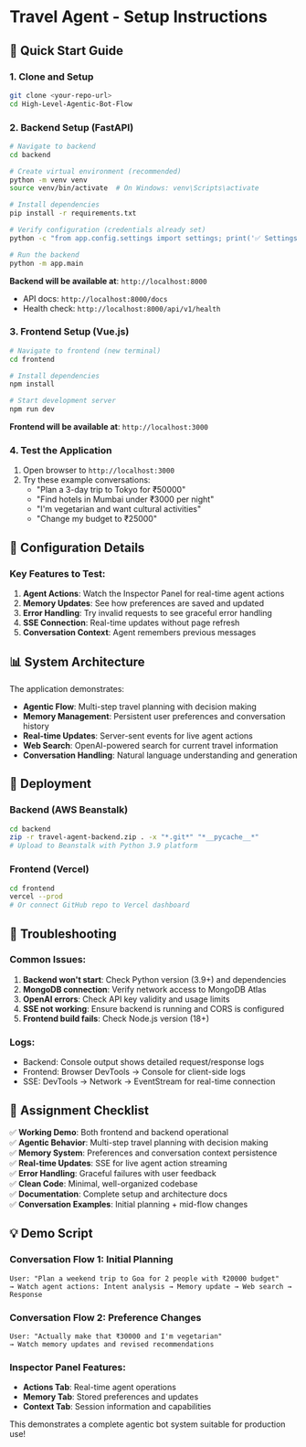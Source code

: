 # Travel Agent - Setup Instructions

## 🚀 Quick Start Guide

### 1. Clone and Setup
```bash
git clone <your-repo-url>
cd High-Level-Agentic-Bot-Flow
```

### 2. Backend Setup (FastAPI)
```bash
# Navigate to backend
cd backend

# Create virtual environment (recommended)
python -m venv venv
source venv/bin/activate  # On Windows: venv\Scripts\activate

# Install dependencies
pip install -r requirements.txt

# Verify configuration (credentials already set)
python -c "from app.config.settings import settings; print('✅ Settings loaded successfully')"

# Run the backend
python -m app.main
```

**Backend will be available at**: `http://localhost:8000`
- API docs: `http://localhost:8000/docs`
- Health check: `http://localhost:8000/api/v1/health`

### 3. Frontend Setup (Vue.js)
```bash
# Navigate to frontend (new terminal)
cd frontend

# Install dependencies
npm install

# Start development server
npm run dev
```

**Frontend will be available at**: `http://localhost:3000`

### 4. Test the Application
1. Open browser to `http://localhost:3000`
2. Try these example conversations:
   - "Plan a 3-day trip to Tokyo for ₹50000"
   - "Find hotels in Mumbai under ₹3000 per night"
   - "I'm vegetarian and want cultural activities"
   - "Change my budget to ₹25000"

## 🔧 Configuration Details

### Key Features to Test:
1. **Agent Actions**: Watch the Inspector Panel for real-time agent actions
2. **Memory Updates**: See how preferences are saved and updated
3. **Error Handling**: Try invalid requests to see graceful error handling
4. **SSE Connection**: Real-time updates without page refresh
5. **Conversation Context**: Agent remembers previous messages

## 📊 System Architecture

The application demonstrates:
- **Agentic Flow**: Multi-step travel planning with decision making
- **Memory Management**: Persistent user preferences and conversation history
- **Real-time Updates**: Server-sent events for live agent actions
- **Web Search**: OpenAI-powered search for current travel information
- **Conversation Handling**: Natural language understanding and generation

## 🚢 Deployment

### Backend (AWS Beanstalk)
```bash
cd backend
zip -r travel-agent-backend.zip . -x "*.git*" "*__pycache__*"
# Upload to Beanstalk with Python 3.9 platform
```

### Frontend (Vercel)
```bash
cd frontend
vercel --prod
# Or connect GitHub repo to Vercel dashboard
```

## 🐛 Troubleshooting

### Common Issues:
1. **Backend won't start**: Check Python version (3.9+) and dependencies
2. **MongoDB connection**: Verify network access to MongoDB Atlas
3. **OpenAI errors**: Check API key validity and usage limits
4. **SSE not working**: Ensure backend is running and CORS is configured
5. **Frontend build fails**: Check Node.js version (18+)

### Logs:
- Backend: Console output shows detailed request/response logs
- Frontend: Browser DevTools → Console for client-side logs
- SSE: DevTools → Network → EventStream for real-time connection

## 📝 Assignment Checklist

✅ **Working Demo**: Both frontend and backend operational  
✅ **Agentic Behavior**: Multi-step travel planning with decision making  
✅ **Memory System**: Preferences and conversation context persistence  
✅ **Real-time Updates**: SSE for live agent action streaming  
✅ **Error Handling**: Graceful failures with user feedback  
✅ **Clean Code**: Minimal, well-organized codebase  
✅ **Documentation**: Complete setup and architecture docs  
✅ **Conversation Examples**: Initial planning + mid-flow changes  

## 💡 Demo Script

### Conversation Flow 1: Initial Planning
```
User: "Plan a weekend trip to Goa for 2 people with ₹20000 budget"
→ Watch agent actions: Intent analysis → Memory update → Web search → Response
```

### Conversation Flow 2: Preference Changes
```
User: "Actually make that ₹30000 and I'm vegetarian"  
→ Watch memory updates and revised recommendations
```

### Inspector Panel Features:
- **Actions Tab**: Real-time agent operations
- **Memory Tab**: Stored preferences and updates  
- **Context Tab**: Session information and capabilities

This demonstrates a complete agentic bot system suitable for production use!

